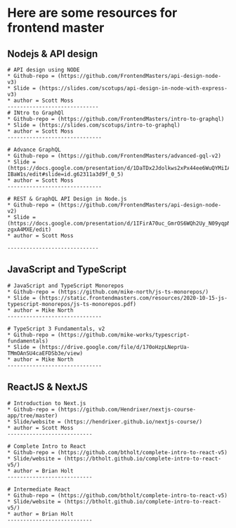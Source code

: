 # Here are some resources for frontend master

## Nodejs & API design
    # API design using NODE
    * Github-repo = (https://github.com/FrontendMasters/api-design-node-v3)
    * Slide = (https://slides.com/scotups/api-design-in-node-with-express-v3)
    * author = Scott Moss
    -----------------------------
    # INtro to GraphQl
    * Github-repo = (https://github.com/FrontendMasters/intro-to-graphql)
    * Slide = (https://slides.com/scotups/intro-to-graphql)
    * author = Scott Moss
    ------------------------------

    # Advance GraphQL
    * Github-repo = (https://github.com/FrontendMasters/advanced-gql-v2)
    * Slide = (https://docs.google.com/presentation/d/1DaTDx2Jdolkws2xPx44ee6WuQYMiIAyaaEmN-IBaW1s/edit#slide=id.g62311a3d9f_0_5)
    * author = Scott Moss
    ------------------------------

    # REST & GraphQL API Design in Node.js
    * Github-repo = (https://github.com/FrontendMasters/api-design-node-v2)
    * Slide = (https://docs.google.com/presentation/d/1IFirA70uc_GmrOS6WQh2Uy_N09yqpNPTWD-zgxA4MXE/edit)
    * author = Scott Moss

    -----------------------------
## JavaScript and TypeScript
    # JavaScript and TypeScript Monorepos
    * Github-repo = (https://github.com/mike-north/js-ts-monorepos/)
    * Slide = (https://static.frontendmasters.com/resources/2020-10-15-js-typescript-monorepos/js-ts-monorepos.pdf)
    * author = Mike North
    ------------------------------

    # TypeScript 3 Fundamentals, v2
    * Github-repo = (https://github.com/mike-works/typescript-fundamentals)
    * Slide = (https://drive.google.com/file/d/170oHzpLNeprUa-TMmOAnSU4caEFDSb3e/view)
    * author = Mike North
    ------------------------------

## ReactJS & NextJS
    # Introduction to Next.js
    * Github-repo = (https://github.com/Hendrixer/nextjs-course-app/tree/master)
    * Slide/website = (https://hendrixer.github.io/nextjs-course/)
    * author = Scott Moss
    ---------------------------

    # Complete Intro to React
    * Github-repo = (https://github.com/btholt/complete-intro-to-react-v5)
    * Slide/website = (https://btholt.github.io/complete-intro-to-react-v5/)
    * author = Brian Holt
    ---------------------------

    # Intermediate React
    * Github-repo = (https://github.com/btholt/complete-intro-to-react-v5)
    * Slide/website = (https://btholt.github.io/complete-intro-to-react-v5/)
    * author = Brian Holt
    ---------------------------
